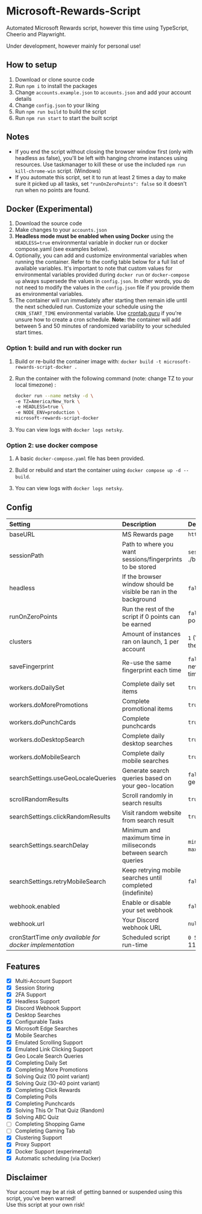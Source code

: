# Microsoft-Rewards-Script
Automated Microsoft Rewards script, however this time using TypeScript, Cheerio and Playwright.

Under development, however mainly for personal use!

## How to setup ##
1. Download or clone source code
2. Run `npm i` to install the packages
3. Change `accounts.example.json` to `accounts.json` and add your account details
4. Change `config.json` to your liking
5. Run `npm run build` to build the script
6. Run `npm run start` to start the built script

## Notes ##
- If you end the script without closing the browser window first (only with headless as false), you'll be left with hanging chrome instances using resources. Use taskmanager to kill these or use the included `npm run kill-chrome-win` script. (Windows)
- If you automate this script, set it to run at least 2 times a day to make sure it picked up all tasks, set `"runOnZeroPoints": false` so it doesn't run when no points are found.

## Docker (Experimental) ##
1. Download the source code
2. Make changes to your `accounts.json`
3. **Headless mode must be enabled when using Docker** using the `HEADLESS=true` environmental variable in docker run or docker compose.yaml (see examples below).
4. Optionally, you can add and customize environmental variables when running the container. Refer to the config table below for a full list of available variables. It's important to note that custom values for environmental variables provided during `docker run` or `docker-compose up` always supersede the values in `config.json`. In other words, you do not need to modify the values in the `config.json` file if you provide them as environmental variables.
5. The container will run immediately after starting then remain idle until the next scheduled run. Customize your schedule using the `CRON_START_TIME` environmental variable. Use [crontab.guru](crontab.guru) if you're unsure how to create a cron schedule. **Note:** the container will add between 5 and 50 minutes of randomized variability to your scheduled start times. 
### Option 1: build and run with docker run

1. Build or re-build the container image with: `docker build -t microsoft-rewards-script-docker .` 

2. Run the container with the following command (note: change TZ to your local timezone) :

   ```bash
   docker run --name netsky -d \
   -e TZ=America/New_York \
   -e HEADLESS=true \
   -e NODE_ENV=production \
   microsoft-rewards-script-docker
   ```
   
4. You can view logs with `docker logs netsky`.

### Option 2: use docker compose

1. A basic `docker-compose.yaml` file has been provided.

2. Build or rebuild and start the container using `docker compose up -d --build`.
3. You can view logs with `docker logs netsky`.


## Config ## 
| Setting        | Description           | Default  | Docker Environment Variable |
| :------------- |:-------------| :-----| ------|
| baseURL                                                  | MS Rewards page                                              | `https://rewards.bing.com`                          | BASE_URL                                                     |
| sessionPath                                              | Path to where you want sessions/fingerprints to be stored    | `sessions` (In ./browser/sessions)                  | SESSION_PATH                                                 |
| headless                                                 | If the browser window should be visible be ran in the background | `false` (Browser is visible)                        | HEADLESS *(must be set to `=true` for docker)*               |
| runOnZeroPoints                                          | Run the rest of the script if 0 points can be earned         | `false` (Will not run on 0 points)                  | RUN_ON_ZERO_POINTS                                           |
| clusters                                                 | Amount of instances ran on launch, 1 per account             | `1` (Will run 1 account at the time)                | CLUSTERS                                                     |
| saveFingerprint                                          | Re-use the same fingerprint each time                        | `false` (Will generate a new fingerprint each time) | SAVE_FINGERPRINT                                             |
| workers.doDailySet                                       | Complete daily set items                                     | `true`                                              | WORKERS_DO_DAILY_SET                                         |
| workers.doMorePromotions                                 | Complete promotional items                                   | `true`                                              | WORKERS_DO_MORE_PROMOTIONS                                   |
| workers.doPunchCards                                     | Complete punchcards                                          | `true`                                              | WORKERS_DO_PUNCH_CARDS                                       |
| workers.doDesktopSearch                                  | Complete daily desktop searches                              | `true`                                              | WORKERS_DO_DESKTOP_SEARCH                                    |
| workers.doMobileSearch                                   | Complete daily mobile searches                               | `true`                                              | WORKERS_DO_MOBILE_SEARCH                                     |
| searchSettings.useGeoLocaleQueries                       | Generate search queries based on your geo-location           | `false` (Uses EN-US generated queries)              | SEARCH_SETTINGS_USE_GEO_LOCALE_QUERIES                       |
| scrollRandomResults                                      | Scroll randomly in search results                            | `true`                                              | SEARCH_SETTINGS_SCROLL_RANDOM_RESULTS                        |
| searchSettings.clickRandomResults                        | Visit random website from search result                      | `true`                                              | SEARCH_SETTINGS_CLICK_RANDOM_RESULTS                         |
| searchSettings.searchDelay                               | Minimum and maximum time in miliseconds between search queries | `min: 10000` (10 seconds) `max: 20000` (20 seconds) | SEARCH_SETTINGS_SEARCH_DELAY_MIN SEARCH_SETTINGS_SEARCH_DELAY_MAX |
| searchSettings.retryMobileSearch                         | Keep retrying mobile searches until completed (indefinite)   | `false`                                             | SEARCH_SETTINGS_RETRY_MOBILE_SEARCH                          |
| webhook.enabled                                          | Enable or disable your set webhook                           | `false`                                             | WEBHOOK_ENABLED                                              |
| webhook.url                                              | Your Discord webhook URL                                     | `null`                                              | WEBHOOK_URL                                                  |
| cronStartTime *only available for docker implementation* | Scheduled script run-time                                    | `0 5,11 * * *` (5:00 am, 11:00 am daily)            | CRON_START_TIME                                              |

## Features ##
- [x] Multi-Account Support
- [x] Session Storing
- [x] 2FA Support
- [x] Headless Support
- [x] Discord Webhook Support
- [x] Desktop Searches
- [x] Configurable Tasks
- [x] Microsoft Edge Searches
- [x] Mobile Searches
- [x] Emulated Scrolling Support
- [x] Emulated Link Clicking Support
- [x] Geo Locale Search Queries
- [x] Completing Daily Set
- [x] Completing More Promotions
- [x] Solving Quiz (10 point variant)
- [x] Solving Quiz (30-40 point variant)
- [x] Completing Click Rewards
- [x] Completing Polls
- [x] Completing Punchcards
- [x] Solving This Or That Quiz (Random)
- [x] Solving ABC Quiz
- [ ] Completing Shopping Game
- [ ] Completing Gaming Tab
- [x] Clustering Support
- [x] Proxy Support
- [x] Docker Support (experimental)
- [x] Automatic scheduling (via Docker)

## Disclaimer ##
Your account may be at risk of getting banned or suspended using this script, you've been warned!
<br /> 
Use this script at your own risk!
